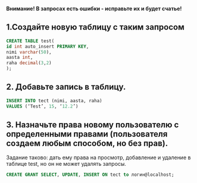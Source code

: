 **Внимание! В запросах есть ошибки - исправьте их и будет счатье!**

## 1.Создайте новую таблицу  с таким запросом

```sql
CREATE TABLE test(
id int auto_insert PRIMARY KEY,
nimi varchar(50),
aasta int,
raha decimal(3,2)
);
```

## 2. Добавьте запись в таблицу.
```sql
INSERT INTO tect (nimi, aasta, raha)
VALUES (‘Test’, 15, ‘12.2’)
```


## 3. Назначьте права новому пользователю с определенными правами (пользователя создаем любым способом, но без прав).

Задание таково: дать ему права на просмотр, добавление и удаление в таблице test, но он не может удалять запросы.

```sql
CREATE GRANT SELECT, UPDATE, INSERT ON tect to логин@localhost;
```



